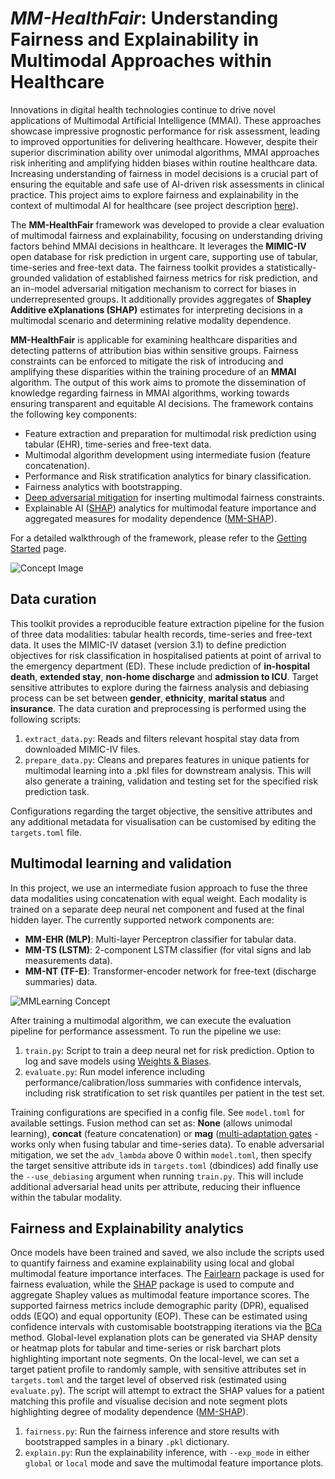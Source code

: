 # *MM-HealthFair*: Understanding Fairness and Explainability in Multimodal Approaches within Healthcare

Innovations in digital health technologies continue to drive novel applications of Multimodal Artificial Intelligence (MMAI). These approaches showcase impressive prognostic performance for risk assessment, leading to improved opportunities for delivering healthcare. However, despite their superior discrimination ability over unimodal algorithms, MMAI approaches risk inheriting and amplifying hidden biases within routine healthcare data. Increasing understanding of fairness in model decisions is a crucial part of ensuring the equitable and safe use of AI-driven risk assessments in clinical practice. This project aims to explore fairness and explainability in the context of multimodal AI for healthcare (see project description [here](https://nhsx.github.io/nhsx-internship-projects/advances-modalities-explainability/)).

The **MM-HealthFair** framework was developed to provide a clear evaluation of multimodal fairness and explainability, focusing on understanding driving factors behind MMAI decisions in healthcare. It leverages the **MIMIC-IV** open database for risk prediction in urgent care, supporting use of tabular, time-series and free-text data. The fairness toolkit provides a statistically-grounded validation of established fairness metrics for risk prediction, and an in-model adversarial mitigation mechanism to correct for biases in underrepresented groups. It additionally provides aggregates of **Shapley Additive eXplanations (SHAP)** estimates for interpreting decisions in a multimodal scenario and determining relative modality dependence.
    
**MM-HealthFair** is applicable for examining healthcare disparities and detecting patterns of attribution bias within sensitive groups. Fairness constraints can be enforced to mitigate the risk of introducing and amplifying these disparities within the training procedure of an **MMAI** algorithm. The output of this work aims to promote the dissemination of knowledge regarding fairness in MMAI algorithms, working towards ensuring transparent and equitable AI decisions. The framework contains the following key components:
- Feature extraction and preparation for multimodal risk prediction using tabular (EHR), time-series and free-text data.
- Multimodal algorithm development using intermediate fusion (feature concatenation).
- Performance and Risk stratification analytics for binary classification.
- Fairness analytics with bootstrapping.
- [Deep adversarial mitigation](https://arxiv.org/abs/1801.07593) for inserting multimodal fairness constraints.
- Explainable AI ([SHAP](https://shap.readthedocs.io/en/latest/)) analytics for multimodal feature importance and aggregated measures for modality dependence ([MM-SHAP](https://github.com/Heidelberg-NLP/MM-SHAP/blob/main/)).

For a detailed walkthrough of the framework, please refer to the [Getting Started](https://nhsengland.github.io/mm-healthfair/getting_started/) page.

![Concept Image](https://raw.githubusercontent.com/nhsengland/mm-healthfair/refs/heads/main/report/NHSE%20MMFair%20Concept.png)

## Data curation

This toolkit provides a reproducible feature extraction pipeline for the fusion of three data modalities: tabular health records, time-series and free-text data. It uses the MIMIC-IV dataset (version 3.1) to define prediction objectives for risk classification in hospitalised patients at point of arrival to the emergency department (ED). These include prediction of **in-hospital death**, **extended stay**, **non-home discharge** and **admission to ICU**. Target sensitive attributes to explore during the fairness analysis and debiasing process can be set between **gender**, **ethnicity**, **marital status** and **insurance**. The data curation and preprocessing is performed using the following scripts:

1. `extract_data.py`: Reads and filters relevant hospital stay data from downloaded MIMIC-IV files.
2. `prepare_data.py`: Cleans and prepares features in unique patients for multimodal learning into a .pkl files for downstream analysis. This will also generate a training, validation and testing set for the specified risk prediction task.

Configurations regarding the target objective, the sensitive attributes and any additional metadata for visualisation can be customised by editing the `targets.toml` file.

## Multimodal learning and validation
In this project, we use an intermediate fusion approach to fuse the three data modalities using concatenation with equal weight. Each modality is trained on a separate deep neural net component and fused at the final hidden layer. The currently supported network components are:
- **MM-EHR (MLP)**: Multi-layer Perceptron classifier for tabular data.
- **MM-TS (LSTM)**: 2-component LSTM classifier (for vital signs and lab measurements data).
- **MM-NT (TF-E)**: Transformer-encoder network for free-text (discharge summaries) data.

![MMLearning Concept](https://raw.githubusercontent.com/nhsengland/mm-healthfair/refs/heads/main/report/MMHealthFair%20Components.png)

After training a multimodal algorithm, we can execute the evaluation pipeline for performance assessment. To run the pipeline we use:

1. `train.py`: Script to train a deep neural net for risk prediction. Option to log and save models using [Weights & Biases](https://wandb.ai).
2. `evaluate.py`: Run model inference including performance/calibration/loss summaries with confidence intervals, including risk stratification to set risk quantiles per patient in the test set.

Training configurations are specified in a config file. See `model.toml` for available settings. Fusion method can set as: **None** (allows unimodal learning), **concat** (feature concatenation) or **mag** ([multi-adaptation gates](https://discovery.ucl.ac.uk/id/eprint/10188927/1/MAG___An_EXTENDED_Multimodal_Adaptation_Gate_for_Multimodal_Sentiment_Analysis.pdf) - works only when fusing tabular and time-series data). To enable adversarial mitigation, we set the `adv_lambda` above 0 within `model.toml`, then specify the target sensitive attribute ids in `targets.toml` (dbindices) add finally use the `--use_debiasing` argument when running `train.py`. This will include additional adversarial head units per attribute, reducing their influence within the tabular modality.

## Fairness and Explainability analytics
Once models have been trained and saved, we also include the scripts used to quantify fairness and examine explainability using local and global multimodal feature importance interfaces. The [Fairlearn](https://fairlearn.org/) package is used for fairness evaluation, while the [SHAP](https://shap.readthedocs.io/en/latest/) package is used to compute and aggregate Shapley values as multimodal feature importance scores. The supported fairness metrics include demographic parity (DPR), equalised odds (EQO) and equal opportunity (EOP). These can be estimated using confidence intervals with customisable bootstrapping iterations via the [BCa](https://www.erikdrysdale.com/bca_python/) method. Global-level explanation plots can be generated via SHAP density or heatmap plots for tabular and time-series or risk barchart plots highlighting important note segments. On the local-level, we can set a target patient profile to randomly sample, with sensitive attributes set in `targets.toml` and the target level of observed risk (estimated using `evaluate.py`). The script will attempt to extract the SHAP values for a patient matching this profile and visualise decision and note segment plots highlighting degree of modality dependence ([MM-SHAP](https://github.com/Heidelberg-NLP/MM-SHAP/blob/main)).

1. `fairness.py`: Run the fairness inference and store results with bootstrapped samples in a binary `.pkl` dictionary.
2. `explain.py`: Run the explainability inference, with `--exp_mode` in either `global` or `local` mode and save the multimodal feature importance plots.
